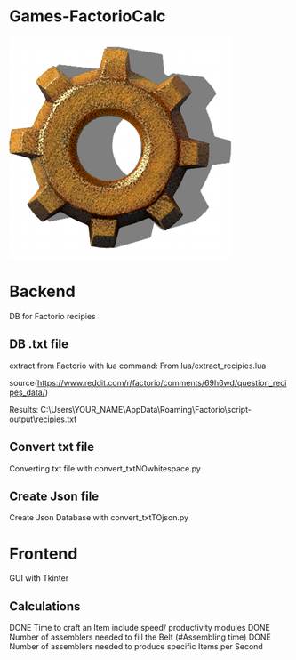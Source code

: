 # Games-FactorioCalc
![Image of Yaktocat](/images/Factorio_400x400.png)

# Backend
DB for Factorio recipies

## DB .txt file
extract from Factorio with lua command:
From lua/extract_recipies.lua

source(https://www.reddit.com/r/factorio/comments/69h6wd/question_recipes_data/)

Results:
C:\Users\YOUR_NAME\AppData\Roaming\Factorio\script-output\recipies.txt

## Convert txt file
Converting txt file with convert_txtNOwhitespace.py

## Create Json file
Create Json Database with convert_txtTOjson.py

# Frontend
GUI with Tkinter

## Calculations
DONE	Time to craft an Item include speed/ productivity modules 
DONE	Number of assemblers needed to fill the Belt (#Assembling time) 
DONE	Number of assemblers needed to produce specific Items per Second
